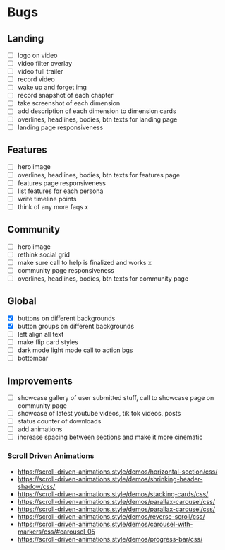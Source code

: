 # Bugs

## Landing

- [ ] logo on video
- [ ] video filter overlay
- [ ] video full trailer
- [ ] record video
- [ ] wake up and forget img
- [ ] record snapshot of each chapter
- [ ] take screenshot of each dimension
- [ ] add description of each dimension to dimension cards
- [ ] overlines, headlines, bodies, btn texts for landing page
- [ ] landing page responsiveness

## Features

- [ ] hero image
- [ ] overlines, headlines, bodies, btn texts for features page
- [ ] features page responsiveness
- [ ] list features for each persona
- [ ] write timeline points
- [ ] think of any more faqs x

## Community

- [ ] hero image
- [ ] rethink social grid
- [ ] make sure call to help is finalized and works x
- [ ] community page responsiveness
- [ ] overlines, headlines, bodies, btn texts for community page

## Global

- [x] buttons on different backgrounds
- [x] button groups on different backgrounds
- [ ] left align all text
- [ ] make flip card styles
- [ ] dark mode light mode call to action bgs
- [ ] bottombar

## Improvements

- [ ] showcase gallery of user submitted stuff, call to showcase page on community page
- [ ] showcase of latest youtube videos, tik tok videos, posts
- [ ] status counter of downloads
- [ ] add animations
- [ ] increase spacing between sections and make it more cinematic

### Scroll Driven Animations

- https://scroll-driven-animations.style/demos/horizontal-section/css/
- https://scroll-driven-animations.style/demos/shrinking-header-shadow/css/
- https://scroll-driven-animations.style/demos/stacking-cards/css/
- https://scroll-driven-animations.style/demos/parallax-carousel/css/
- https://scroll-driven-animations.style/demos/parallax-carousel/css/
- https://scroll-driven-animations.style/demos/reverse-scroll/css/
- https://scroll-driven-animations.style/demos/carousel-with-markers/css/#carousel_05
- https://scroll-driven-animations.style/demos/progress-bar/css/
